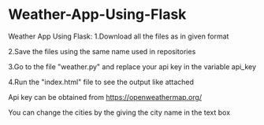 # Weather-App-Using-Flask
Weather App Using Flask:
1.Download all the files as in given format

2.Save the files using the same name used in repositories

3.Go to the file "weather.py" and replace your api key in the variable api_key

4.Run the "index.html" file to see the output like attached

Api key can be obtained from https://openweathermap.org/

You can change the cities by the giving the city name in the text box
